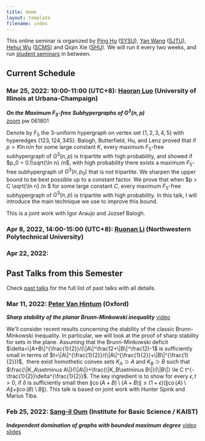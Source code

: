 ```yaml
---
title: Home
layout: template
filename: index
--- 
```



This online seminar is organized by [Ping Hu](https://hupple.github.io/) ([SYSU](http://www.sysu.edu.cn/en/index.htm)), [Yan Wang](https://math.sjtu.edu.cn/Default/teachershow/tags/MDAwMDAwMDAwMLKuetw) ([SJTU](https://www.sjtu.edu.cn/)), [Hehui Wu](http://www.scms.fudan.edu.cn/Data/View/432.html) ([SCMS](http://www.scms.fudan.edu.cn/)) and Qiqin Xie ([SHU](https://www.shu.edu.cn/)). We will run it every two weeks, and run [student seminars](student) in between.


<!-- You may also check our seminar schedule through [researchseminars.org](https://researchseminars.org/seminar/SCMSComb). --> 


## Current Schedule     

### Mar 25, 2022: 10:00-11:00 (UTC+8): [Haoran Luo](mailto:haoranl8@illinois.edu) (University of Illinois at Urbana-Champaign)
_**On the Maximum $F_5$-free Subhypergraphs of $G^3(n,p)$**_      
[zoom](https://zoom.us/j/83459636880) pw 061801

Denote by $F_5$ the $3$-uniform hypergraph on vertex set $\{1,2,3,4,5\}$ with hyperedges $\{123,124,345\}$. Balogh, Butterfield, Hu, and Lenz proved that if $p > K \ln n /n$ for some large constant $K$, every maximum $F_5$-free subhypergraph of $G^3(n,p)$ is tripartite with high probability, and showed if $p_0 = 0.1\sqrt{\ln n} /n$, with high probability there exists a maximum $F_5$-free subhypergraph of $G^3(n,p_0)$ that is not tripartite. We sharpen the upper bound to be best possible up to a constant factor. We prove that when $p > C \sqrt{\ln n} /n $ for some large constant $C$, every maximum $F_5$-free subhypergraph of $G^3(n, p)$ is tripartite with high probability. In this talk, I will introduce the main technique we use to improve this bound.

This is a joint work with Igor Araujo and Jozsef Balogh.



### Apr 8, 2022, 14:00-15:00 (UTC+8): [Ruonan Li](https://teacher.nwpu.edu.cn/m/2018010102) (Northwestern Polytechnical University)

### Apr 22, 2022: 

## Past Talks from this Semester
Check [past talks](past) for the full list of past talks with all details.

### Mar 11, 2022: [Peter Van Hintum](https://sites.google.com/view/petervanhintum) (Oxford)
_**Sharp stability of the planar Brunn-Minkowski inequality**_   [video](https://www.bilibili.com/video/BV1su411q7SP)

We'll consider recent results concerning the stability of the classic Brunn-Minkowski inequality. In particular, we will look at the proof of sharp stability for sets in the plane. Assuming that the Brunn-Minkowski deficit $\delta=\|A+B\|^{\frac{1}{2}}/(\|A\|^\frac12+\|B\|^\frac12)-1$ is sufficiently small in terms of $t=\|A\|^{\frac{1}{2}}/(\|A\|^{\frac{1}{2}}+\|B\|^{\frac{1}{2}})$,  there exist homothetic convex sets $K_A \supset A$ and $K_B\supset B$ such that $\frac{\|K_A\setminus A\|}{\|A\|}+\frac{\|K_B\setminus B\|}{\|B\|} \le C t^{-\frac{1}{2}}\delta^{\frac{1}{2}}$. The key ingredient is to show for every $\epsilon,t>0$, if $\delta$ is sufficiently small then $\|\operatorname{co}(A+B)\setminus (A+B)\|\le (1+\epsilon)(\|\operatorname{co}(A)\setminus A\|+\|\operatorname{co}(B)\setminus B\|)$. This talk is based on joint work with Hunter Spink and Marius Tiba.

### Feb 25, 2022: [Sang-il Oum](https://dimag.ibs.re.kr/home/sangil/) (Institute for Basic Science / KAIST)
_**Independent domination of graphs with bounded maximum degree**_      [video](https://www.bilibili.com/video/BV1VT4y1S7pX/)     [slides](./slides/2022/Independent_domination_20220225.pdf)

